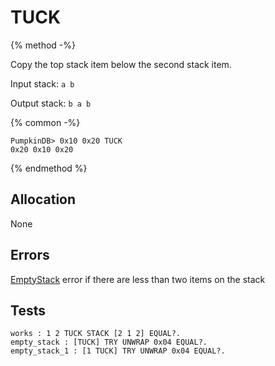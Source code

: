 # TUCK

{% method -%}

Copy the top stack item below the second stack item.

Input stack: `a b`

Output stack: `b a b`

{% common -%}

```
PumpkinDB> 0x10 0x20 TUCK
0x20 0x10 0x20
```

{% endmethod %}

## Allocation

None

## Errors

[EmptyStack](./errors/EmptyStack.md) error if there are less than two items on the stack

## Tests

```test
works : 1 2 TUCK STACK [2 1 2] EQUAL?.
empty_stack : [TUCK] TRY UNWRAP 0x04 EQUAL?.
empty_stack_1 : [1 TUCK] TRY UNWRAP 0x04 EQUAL?.
```
